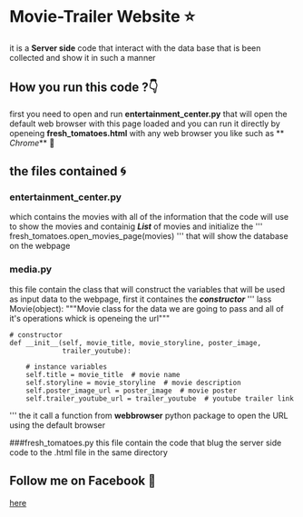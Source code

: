 # Movie-Trailer Website :star:
it is a **Server side** code that interact with the data base that is been collected and show it in such a manner
## How you run this code ?:point_down:
first you need to open and run **entertainment_center.py** that will open the default web browser with this page loaded
and you can run it directly by openeing **fresh_tomatoes.html** with any web browser you like such as ** _Chrome_** :running:

## the files contained :cyclone:
### entertainment_center.py 
which contains the movies with all of the information that the code will use to show the movies
and containig ***List*** of movies and initialize the 
'''
fresh_tomatoes.open_movies_page(movies)
''' 
that will show the database on the webpage

### media.py
this file contain the class that will construct the variables that will be used as input data to the webpage,
first it containes the _**constructor**_ 
'''
lass Movie(object):
    """Movie class for the data we are going to pass and
    all of it's operations whick is openeing the url"""

    # constructor
    def __init__(self, movie_title, movie_storyline, poster_image,
                 trailer_youtube):

        # instance variables
        self.title = movie_title  # movie name
        self.storyline = movie_storyline  # movie description
        self.poster_image_url = poster_image  # movie poster
        self.trailer_youtube_url = trailer_youtube  # youtube trailer link
'''
the it call a function from **webbrowser** python package to open the URL using the default browser

###fresh_tomatoes.py
this file contain the code that blug the server side code to the .html file in the same directory 

## Follow me on **Facebook** :gift_heart:
[here](https://www.facebook.com/hazem.khaled.3386585)
